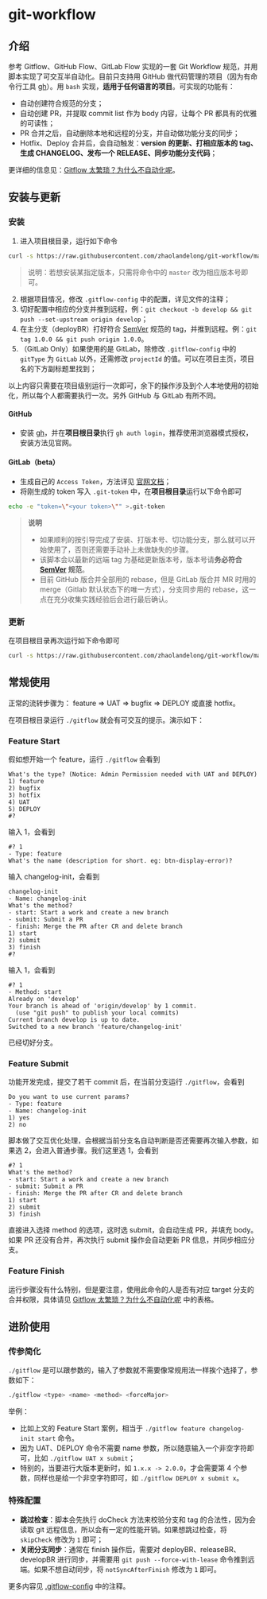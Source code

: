 # git-workflow

## 介绍
参考 Gitflow、GitHub Flow、GitLab Flow 实现的一套 Git Workflow 规范，并用脚本实现了可交互半自动化。目前只支持用 GitHub 做代码管理的项目（因为有命令行工具 [gh](https://cli.github.com/)）。用 `bash` 实现，**适用于任何语言的项目**。可实现的功能有：
- 自动创建符合规范的分支；
- 自动创建 PR，并提取 commit list 作为 body 内容，让每个 PR 都具有的优雅的可读性；
- PR 合并之后，自动删除本地和远程的分支，并自动做功能分支的同步；
- Hotfix、Deploy 合并后，会自动触发：**version 的更新、打相应版本的 tag、生成 CHANGELOG、发布一个 RELEASE、同步功能分支代码**；

更详细的信息见：[Gitflow 太繁琐？为什么不自动化呢](https://juejin.cn/post/7056410651563917326)。

## 安装与更新
### 安装
1. 进入项目根目录，运行如下命令
```bash
curl -s https://raw.githubusercontent.com/zhaolandelong/git-workflow/master/install | bash
```
> 说明：若想安装某指定版本，只需将命令中的 `master` 改为相应版本号即可。
2. 根据项目情况，修改 `.gitflow-config` 中的配置，详见文件的注释；
3. 切好配置中相应的分支并推到远程，例：`git checkout -b develop && git push --set-upstream origin develop`；
4. 在主分支（deployBR）打好符合 [SemVer](https://semver.org/) 规范的 tag，并推到远程。例：`git tag 1.0.0 && git push origin 1.0.0`。
5. （GitLab Only）如果使用的是 GitLab，除修改 `.gitflow-config` 中的 `gitType` 为 `GitLab` 以外，还需修改 `projectId` 的值。可以在项目主页，项目名的下方副标题里找到；

以上内容只需要在项目级别运行一次即可，余下的操作涉及到个人本地使用的初始化，所以每个人都需要执行一次。另外 GitHub 与 GitLab 有所不同。

#### GitHub
- 安装 [gh](https://cli.github.com/)，并在**项目根目录**执行 `gh auth login`，推荐使用浏览器模式授权，安装方法见官网。

#### GitLab（beta）

- 生成自己的 `Access Token`，方法详见 [官网文档](https://docs.gitlab.com/ee/user/profile/personal_access_tokens.html#create-a-personal-access-token)；
- 将刚生成的 token 写入 `.git-token` 中，在**项目根目录**运行以下命令即可
```bash
echo -e "token=\"<your token>\"" >.git-token
```

> **说明**
> - 如果顺利的按引导完成了安装、打版本号、切功能分支，那么就可以开始使用了，否则还需要手动补上未做缺失的步骤。
> - 该脚本会以最新的远端 tag 为基础更新版本号，版本号请**务必符合 [SemVer](https://semver.org/) 规范**。
> - 目前 GitHub 版合并全部用的 rebase，但是 GitLab 版合并 MR 时用的 merge（Gitlab 默认状态下的唯一方式），分支同步用的 rebase，这一点在充分收集实践经验后会进行最后确认。

### 更新
在项目根目录再次运行如下命令即可
```bash
curl -s https://raw.githubusercontent.com/zhaolandelong/git-workflow/master/install | bash
```

## 常规使用
正常的流转步骤为： feature => UAT => bugfix => DEPLOY 或直接 hotfix。

在项目根目录运行 `./gitflow` 就会有可交互的提示。演示如下：
### Feature Start
假如想开始一个 feature，运行 `./gitflow` 会看到
```
What's the type? (Notice: Admin Permission needed with UAT and DEPLOY)
1) feature
2) bugfix
3) hotfix
4) UAT
5) DEPLOY
#?
```
输入 1，会看到
```
#? 1
- Type: feature
What's the name (description for short. eg: btn-display-error)?
```
输入 changelog-init，会看到
```
changelog-init
- Name: changelog-init
What's the method?
- start: Start a work and create a new branch
- submit: Submit a PR
- finish: Merge the PR after CR and delete branch
1) start
2) submit
3) finish
#?
```
输入 1，会看到
```
#? 1
- Method: start
Already on 'develop'
Your branch is ahead of 'origin/develop' by 1 commit.
  (use "git push" to publish your local commits)
Current branch develop is up to date.
Switched to a new branch 'feature/changelog-init'
```
已经切好分支。

### Feature Submit
功能开发完成，提交了若干 commit 后，在当前分支运行 `./gitflow`，会看到
```
Do you want to use current params?
- Type: feature
- Name: changelog-init
1) yes
2) no
```
脚本做了交互优化处理，会根据当前分支名自动判断是否还需要再次输入参数，如果选 2，会进入普通步骤。我们这里选 1，会看到
```
#? 1
What's the method?
- start: Start a work and create a new branch
- submit: Submit a PR
- finish: Merge the PR after CR and delete branch
1) start
2) submit
3) finish
```
直接进入选择 method 的选项，这时选 submit，会自动生成 PR，并填充 body。如果 PR 还没有合并，再次执行 submit 操作会自动更新 PR 信息，并同步相应分支。

### Feature Finish
运行步骤没有什么特别，但是要注意，使用此命令的人是否有对应 target 分支的合并权限，具体请见 [Gitflow 太繁琐？为什么不自动化呢](https://juejin.cn/post/7056410651563917326) 中的表格。

## 进阶使用

### 传参简化
`./gitflow` 是可以跟参数的，输入了参数就不需要像常规用法一样挨个选择了，参数如下：
```bash
./gitflow <type> <name> <method> <forceMajor>
```
举例：
- 比如上文的 Feature Start 案例，相当于 `./gitflow feature changelog-init start` 命令。
- 因为 UAT、DEPLOY 命令不需要 name 参数，所以随意输入一个非空字符即可，比如 `./gitflow UAT x submit`；
- 特别的，当要进行大版本更新时，如 `1.x.x -> 2.0.0`，才会需要第 4 个参数，同样也是给一个非空字符即可，如 `./gitflow DEPLOY x submit x`。

### 特殊配置
- **跳过检查**：脚本会先执行 doCheck 方法来校验分支和 tag 的合法性，因为会读取 git 远程信息，所以会有一定的性能开销。如果想跳过检查，将 `skipCheck` 修改为 `1` 即可；
- **关闭分支同步**：通常在 finish 操作后，需要对 deployBR、releaseBR、developBR 进行同步，并需要用 `git push --force-with-lease` 命令推到远端。如果不想自动同步，将 `notSyncAfterFinish` 修改为 `1` 即可。

更多内容见 [.gitflow-config](./.gitflow-config) 中的注释。
